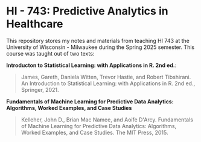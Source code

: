 # HI - 743: Predictive Analytics in Healthcare

This repository stores my notes and materials from teaching HI 743 at the University of Wisconsin - Milwaukee during the Spring 2025 semester. This course was taught out of two texts: 

**Introducton to Statistical Learning: with Applications in R. 2nd ed.**:
> James, Gareth, Daniela Witten, Trevor Hastie, and Robert Tibshirani. An Introduction to Statistical Learning: with Applications in R. 2nd ed., Springer, 2021.

**Fundamentals of Machine Learning for Predictive Data Analytics: Algorithms, Worked Examples, and Case Studies**
> Kelleher, John D., Brian Mac Namee, and Aoife D'Arcy. Fundamentals of Machine Learning for Predictive Data Analytics: Algorithms, Worked Examples, and Case Studies. The MIT Press, 2015.
